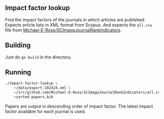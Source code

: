 
## Impact factor lookup

Find the impact factors of the journals in which articles are published.
Expects article lists in XML format from Scopus. And expects the
`all.csv` file from
[Michael-E-Rose/SCImagoJournalRankIndicators](https://github.com/Michael-E-Rose/SCImagoJournalRankIndicators).

## Building

Just do `go build` in the directory.

## Running

```sh
./impact-factor-lookup \
    ~/data/export-102424.xml \
    ~/src/github.com/Michael-E-Rose/SCImagoJournalRankIndicators/all.csv \
    >sorted-papers.bib
```

Papers are output in descending order of impact factor. The latest impact
factor available for each journal is used.

